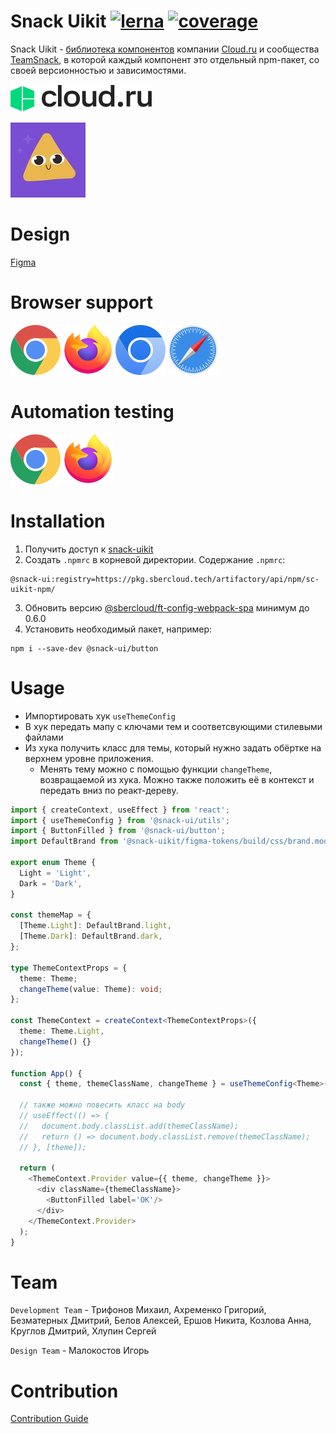 # Snack Uikit [![lerna](https://img.shields.io/badge/maintained%20with-lerna-cc00ff.svg)](https://lerna.js.org/) [![coverage](https://git.sbercloud.tech/sbercloud-ui/tokens-design-system/snack-uikit/badges/master/coverage.svg?job=testcafe-coverage&key_text=coverage&&key_width=100/coverage.svg)](https://git.sbercloud.tech/sbercloud-ui/tokens-design-system/snack-uikit/badges/master/coverage.svg?job=testcafe-coverage&key_text=coverage&&key_width=100)

Snack Uikit - [библиотека компонентов](https://git.sbercloud.tech/sbercloud-ui/tokens-design-system/snack-uikit) компании [Cloud.ru](https://cloud.ru/) и сообщества [TeamSnack](https://t.me/+tN0DDzHaDVc3M2Iy), в которой каждый компонент это отдельный npm-пакет, со своей версионностью и зависимостями.

![Cloud](storybook/assets/CloudRuFullLogo.svg)   

![TeamSnack](storybook/assets/TeamSnack.jpg)

# Design

[Figma](https://www.figma.com/files/1101513230643708615/team/1194627249980298820/DS-(FF))

# Browser support

![Chrome](storybook/assets/GoogleChromeLogo.svg)
![Firefox](storybook/assets/FirefoxLogo.svg)
![Chromium](storybook/assets/ChromiumLogo.svg)
![Safari](storybook/assets/SafariBrowserLogo.svg)

# Automation testing

![Chrome](storybook/assets/GoogleChromeLogo.svg)
![Firefox](storybook/assets/FirefoxLogo.svg)

# Installation

1. Получить доступ к [snack-uikit](https://git.sbercloud.tech/sbercloud-ui/tokens-design-system/snack-uikit)
2. Создать `.npmrc` в корневой директории. Содержание `.npmrc`:
```text
@snack-ui:registry=https://pkg.sbercloud.tech/artifactory/api/npm/sc-uikit-npm/
```
3. Обновить версию [@sbercloud/ft-config-webpack-spa](https://git.sbercloud.tech/sbercloud-ui/business-tools/frontend-tools/-/tree/master/packages/config-webpack-spa) минимум до 0.6.0
4. Установить необходимый пакет, например:
```text
npm i --save-dev @snack-ui/button
```


# Usage

* Импортировать хук `useThemeConfig`
* В хук передать мапу с ключами тем и соответсвующими стилевыми файлами
* Из хука получить класс для темы, который нужно задать обёртке на верхнем уровне приложения.
  * Менять тему можно с помощью функции `changeTheme`, возвращаемой из хука. Можно также положить её в контекст и передать вниз по реакт-дереву.

```typescript jsx
import { createContext, useEffect } from 'react';
import { useThemeConfig } from '@snack-ui/utils';
import { ButtonFilled } from '@snack-ui/button';
import DefaultBrand from '@snack-uikit/figma-tokens/build/css/brand.module.css';

export enum Theme {
  Light = 'Light',
  Dark = 'Dark',
}

const themeMap = {
  [Theme.Light]: DefaultBrand.light,
  [Theme.Dark]: DefaultBrand.dark,
};

type ThemeContextProps = {
  theme: Theme;
  changeTheme(value: Theme): void;
};

const ThemeContext = createContext<ThemeContextProps>({
  theme: Theme.Light,
  changeTheme() {}
});

function App() {
  const { theme, themeClassName, changeTheme } = useThemeConfig<Theme>({themeMap, defaultTheme: Theme.Light});
  
  // также можно повесить класс на body
  // useEffect(() => {
  //   document.body.classList.add(themeClassName);
  //   return () => document.body.classList.remove(themeClassName);
  // }, [theme]);
  
  return (
    <ThemeContext.Provider value={{ theme, changeTheme }}>
      <div className={themeClassName}>
        <ButtonFilled label='OK'/>
      </div>
    </ThemeContext.Provider>
  );
}
```

# Team

`Development Team` - Трифонов Михаил, Ахременко Григорий, Безматерных Дмитрий, Белов Алексей, Ершов Никита, Козлова Анна, Круглов Дмитрий, Хлупин Сергей 

`Design Team` - Малокостов Игорь

# Contribution

[Contribution Guide](CONTRIBUTING.md)
